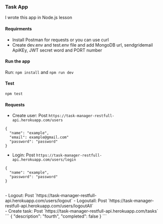 ### Task App
I wrote this app in Node.js lesson
#### Requirments
- Install Postman for requests or you can use curl
- Create dev.env and test.env file and add MongoDB url, sendgridemail ApiKEy, JWT secret word and PORT number
#### Run the app
Run: `npm install` and `npm run dev`
#### Test
`npm test` 
#### Requests
- Create user: Post `https://task-manager-restfull-api.herokuapp.com/users`
```
{
  "name": "example",
  "email": example@gmail.com"
  "password": "password"
}
```
- Login: Post `https://task-manager-restfull-api.herokuapp.com/users/login`
```
{
  "name": "example",
  "password": "password"
}
```
<br/>
- Logout: Post  `https://task-manager-restfull-api.herokuapp.com/users/logout`
- Logoutall: Post `https://task-manager-restfull-api.herokuapp.com/users/logoutAll`
<br/>
- Create task: Post `https://task-manager-restfull-api.herokuapp.com/tasks`
```
{
  "description": "fourth",
  "completed": false
}
```


